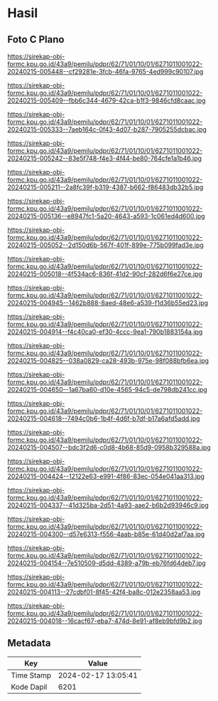 # Hasil

## Foto C Plano

https://sirekap-obj-formc.kpu.go.id/43a9/pemilu/pdpr/62/71/01/10/01/6271011001022-20240215-005448--cf29281e-3fcb-46fa-9765-4ed999c90107.jpg

https://sirekap-obj-formc.kpu.go.id/43a9/pemilu/pdpr/62/71/01/10/01/6271011001022-20240215-005409--fbb6c344-4679-42ca-b1f3-9846cfd8caac.jpg

https://sirekap-obj-formc.kpu.go.id/43a9/pemilu/pdpr/62/71/01/10/01/6271011001022-20240215-005333--7aeb164c-0f43-4d07-b287-7905255dcbac.jpg

https://sirekap-obj-formc.kpu.go.id/43a9/pemilu/pdpr/62/71/01/10/01/6271011001022-20240215-005242--83e5f748-f4e3-4f44-be80-764cfe1a1b46.jpg

https://sirekap-obj-formc.kpu.go.id/43a9/pemilu/pdpr/62/71/01/10/01/6271011001022-20240215-005211--2a8fc39f-b319-4387-b662-f86483db32b5.jpg

https://sirekap-obj-formc.kpu.go.id/43a9/pemilu/pdpr/62/71/01/10/01/6271011001022-20240215-005136--e8947fc1-5a20-4643-a593-1c061ed4d600.jpg

https://sirekap-obj-formc.kpu.go.id/43a9/pemilu/pdpr/62/71/01/10/01/6271011001022-20240215-005052--2d150d6b-567f-401f-899e-775b099fad3e.jpg

https://sirekap-obj-formc.kpu.go.id/43a9/pemilu/pdpr/62/71/01/10/01/6271011001022-20240215-005018--4f534ac6-836f-41d2-90cf-282d6f6e27ce.jpg

https://sirekap-obj-formc.kpu.go.id/43a9/pemilu/pdpr/62/71/01/10/01/6271011001022-20240215-004945--1462b888-8aed-48e6-a539-f1d36b55ed23.jpg

https://sirekap-obj-formc.kpu.go.id/43a9/pemilu/pdpr/62/71/01/10/01/6271011001022-20240215-004914--f4c40ca0-ef30-4ccc-9ea1-790b1883154a.jpg

https://sirekap-obj-formc.kpu.go.id/43a9/pemilu/pdpr/62/71/01/10/01/6271011001022-20240215-004825--038a0829-ca28-493b-975e-98f088bfb6ea.jpg

https://sirekap-obj-formc.kpu.go.id/43a9/pemilu/pdpr/62/71/01/10/01/6271011001022-20240215-004650--1a67ba60-d10e-4565-94c5-de798db241cc.jpg

https://sirekap-obj-formc.kpu.go.id/43a9/pemilu/pdpr/62/71/01/10/01/6271011001022-20240215-004618--7494c0b6-1b4f-4d6f-b7df-b17a6afd5add.jpg

https://sirekap-obj-formc.kpu.go.id/43a9/pemilu/pdpr/62/71/01/10/01/6271011001022-20240215-004507--bdc3f2d6-c0d8-4b68-85d9-0958b329588a.jpg

https://sirekap-obj-formc.kpu.go.id/43a9/pemilu/pdpr/62/71/01/10/01/6271011001022-20240215-004424--12122e63-e991-4f86-83ec-054e041aa313.jpg

https://sirekap-obj-formc.kpu.go.id/43a9/pemilu/pdpr/62/71/01/10/01/6271011001022-20240215-004337--41d325ba-2d51-4a93-aae2-b6b2d93946c9.jpg

https://sirekap-obj-formc.kpu.go.id/43a9/pemilu/pdpr/62/71/01/10/01/6271011001022-20240215-004300--d57e6313-f556-4aab-b85e-61d40d2af7aa.jpg

https://sirekap-obj-formc.kpu.go.id/43a9/pemilu/pdpr/62/71/01/10/01/6271011001022-20240215-004154--7e510509-d5dd-4389-a79b-eb76fd64deb7.jpg

https://sirekap-obj-formc.kpu.go.id/43a9/pemilu/pdpr/62/71/01/10/01/6271011001022-20240215-004113--27cdbf01-8f45-42f4-ba8c-012e2358aa53.jpg

https://sirekap-obj-formc.kpu.go.id/43a9/pemilu/pdpr/62/71/01/10/01/6271011001022-20240215-004018--16cacf67-eba7-474d-8e91-af8eb9bfd9b2.jpg


## Metadata

| Key        | Value               |
| ---------- | ------------------- |
| Time Stamp | 2024-02-17 13:05:41 |
| Kode Dapil | 6201                |



